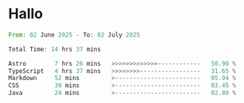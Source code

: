 # Hallo
<!--START_SECTION:waka-->

```rust
From: 02 June 2025 - To: 02 July 2025

Total Time: 14 hrs 37 mins

Astro        7 hrs 26 mins   >>>>>>>>>>>>>------------   50.90 %
TypeScript   4 hrs 37 mins   >>>>>>>>-----------------   31.65 %
Markdown     52 mins         >------------------------   05.94 %
CSS          30 mins         >------------------------   03.45 %
Java         24 mins         >------------------------   02.80 %
```

<!--END_SECTION:waka-->

